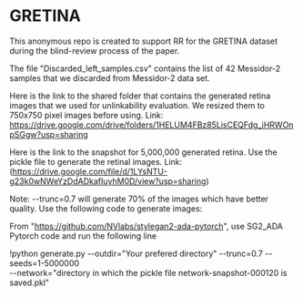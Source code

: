 # GRETINA
This anonymous repo is created to support RR for the GRETINA dataset during the blind-review process of the paper. 


The file "Discarded_left_samples.csv" contains the list of 42 Messidor-2 samples that we discarded from Messidor-2 data set.

Here is the link to the shared folder that contains the generated retina images that we used for unlinkability evaluation. We resized them to 750x750 pixel images before using. Link: https://drive.google.com/drive/folders/1HELUM4FBz85LisCEQFdg_iHRWOnpSGgw?usp=sharing

Here is the link to the snapshot for 5,000,000 generated retina. Use the pickle file to generate the retinal images. Link: (https://drive.google.com/file/d/1LYsNTU-g23k0wNWeYzDdADkafIuyhM0D/view?usp=sharing)

Note: --trunc=0.7 will generate 70% of the images which have better quality.
Use the following code to generate images:

From "https://github.com/NVlabs/stylegan2-ada-pytorch", use SG2_ADA Pytorch code and run the following line

!python generate.py --outdir="Your prefered directory" --trunc=0.7 --seeds=1-5000000 \
    --network="directory in which the pickle file network-snapshot-000120 is saved.pkl"
